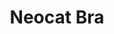 ---
layout: product
title: Neocat Bra
price: '38.00'
product_image: /shaping-lingerie/0005-front.png
product_image_hover: /shaping-lingerie/0005-back.png
categories: 
  - Back Support
  - Bust
  - Tops
---